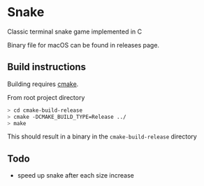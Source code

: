 # Snake

Classic terminal snake game implemented in C

Binary file for macOS can be found in releases page.

## Build instructions
Building requires [cmake](https://cmake.org/).

From root project directory
``` bash
> cd cmake-build-release
> cmake -DCMAKE_BUILD_TYPE=Release ../
> make
```
This should result in a binary in the `cmake-build-release` directory

## Todo
* speed up snake after each size increase